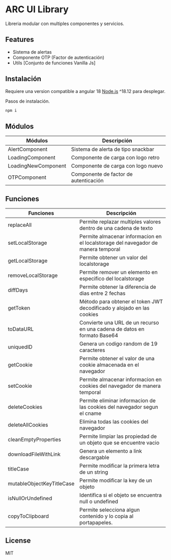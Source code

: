 # ARC UI Library

Libreria modular con multiples componentes y servicios.

## Features

- Sistema de alertas
- Componente OTP (Factor de autenticación)
- Utils [Conjunto de funciones Vanilla Js]

## Instalación

Requiere una version compatible a angular 18 [Node.js](https://nodejs.org/)	^18.12 para desplegar.

Pasos de instalación.

```sh
npm i
```

## Módulos

| Módulos | Descripción |
| ------ | ------ |
| AlertComponent | Sistema de alerta de tipo snackbar |
| LoadingComponent | Componente de carga con logo retro |
| LoadingNewComponent | Componente de carga con logo nuevo |
| OTPComponent | Componente de factor de autenticación |


## Funciones

| Funciones | Descripción |
| ------ | ------ |
| replaceAll | Permite replazar multiples valores dentro de una cadena de texto |
| setLocalStorage | Permite almacenar informacion en el localstorage del navegador de manera temporal |
| getLocalStorage | Permite obtener un valor del localstorage |
| removeLocalStorage | Permite remover un elemento en especifico del localstorage |
| diffDays | Permite obtener la diferencia de dias entre 2 fechas |
| getToken | Método para obtener el token JWT decodificado y alojado en las cookies |
| toDataURL | Convierte una URL de un recurso en una cadena de datos en formato Base64 |
| uniquedID | Genera un codigo random de 19 caracteres |
| getCookie | Permite obtener el valor de una cookie almacenada en el navegador |
| setCookie | Permite almacenar informacion en cookies del navegador de manera temporal |
| deleteCookies | Permite eliminar informacion de las cookies del navegador segun el cname |
| deleteAllCookies | Elimina todas las cookies del navegador |
| cleanEmptyProperties | Permite limpiar las propiedad de un objeto que se encuentre vacio |
| downloadFileWithLink | Genera un elemento a link descargable |
| titleCase | Permite modificar la primera letra de un string |
| mutableObjectKeyTitleCase | Permite modificar la key de un objeto |
| isNullOrUndefined | Identifica si el objeto se encuentra null o undefined |
| copyToClipboard | Permite selecciona algun contenido y lo copia al portapapeles. |

## License

MIT
